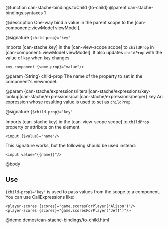 @function can-stache-bindings.toChild {to-child}
@parent can-stache-bindings.syntaxes 1

@description One-way bind a value in the parent scope to the [can-component::viewModel viewModel].

@signature `{child-prop}="key"`

  Imports [can-stache.key] in the [can-view-scope scope] to `childProp` in [can-component::viewModel viewModel]. It also updates `childProp` with the value of `key` when `key` changes.

  ```
  <my-component {some-prop}="value"/>
  ```

  @param {String} child-prop The name of the property to set in the 
  component's viewmodel.

  @param {can-stache/expressions/literal|can-stache/expressions/key-lookup|can-stache/expressions/call|can-stache/expressions/helper} key An expression whose resulting value is used to set as `childProp`. 

@signature `{$child-prop}="key"`

  Imports [can-stache.key] in the [can-view-scope scope] to `childProp` property or attribute on the element. 

  ```
  <input {$value}="name"/>
  ```

  This signature works, but the following should be used instead:
  
  ```
  <input value="{{name}}"/>
  ```

@body

## Use

`{child-prop}="key"` is used to pass values from the scope to a component.  You can use CallExpressions like:

```
<player-scores {scores}="game.scoresForPlayer('Alison')"/>
<player-scores {scores}="game.scoresForPlayer('Jeff')"/>
```

@demo demos/can-stache-bindings/to-child.html

